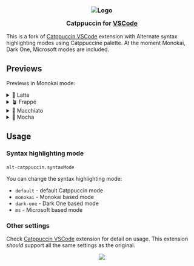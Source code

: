 
<h3 align="center">
	<img src="https://raw.githubusercontent.com/catppuccin/catppuccin/main/assets/logos/exports/1544x1544_circle.png" width="100" alt="Logo"/><br/>
	<img src="https://raw.githubusercontent.com/catppuccin/catppuccin/main/assets/misc/transparent.png" height="30" width="0px"/>
	Catppuccin  for <a href="https://code.visualstudio.com">VSCode</a>
	<img src="https://raw.githubusercontent.com/catppuccin/catppuccin/main/assets/misc/transparent.png" height="30" width="0px"/>
</h3>

This is a fork of [Catppuccin VSCode](https://marketplace.visualstudio.com/items?itemName=Catppuccin.catppuccin-vsc) extension with Alternate syntax highlighting modes using Catppuccine palette. At the moment Monokai, Dark One, Microsoft modes are included.

## Previews
Previews in Monokai mode:
<details>
<summary>🌻 Latte</summary>
<img src="assets/latte.webp"/>
</details>
<details>
<summary>🪴 Frappé</summary>
<img src="assets/frappe.webp"/>
</details>
<details>
<summary>🌺 Macchiato</summary>
<img src="assets/macchiato.webp"/>
</details>
<details>
<summary>🌿 Mocha</summary>
<img src="assets/mocha.webp"/>
</details>

## Usage

### Syntax highlighting mode

`alt-catppuccin.syntaxMode`

You can change the syntax highlighting mode:

- `default` - default Catppuccin mode
- `monokai` - Monokai based mode
- `dark-one` - Dark One based mode
- `ms` - Microsoft based mode

### Other settings

Check [Catppuccin VSCode](https://marketplace.visualstudio.com/items?itemName=Catppuccin.catppuccin-vsc) extension for detail on usage. This extension *should* support all the same settings as the original.

<p align="center"><a href="https://github.com/Dooez/alt-catppuccin-vscode/blob/main/LICENSE"><img src="https://img.shields.io/static/v1.svg?style=for-the-badge&label=License&message=MIT&logoColor=d9e0ee&colorA=363a4f&colorB=b7bdf8"/></a></p>
